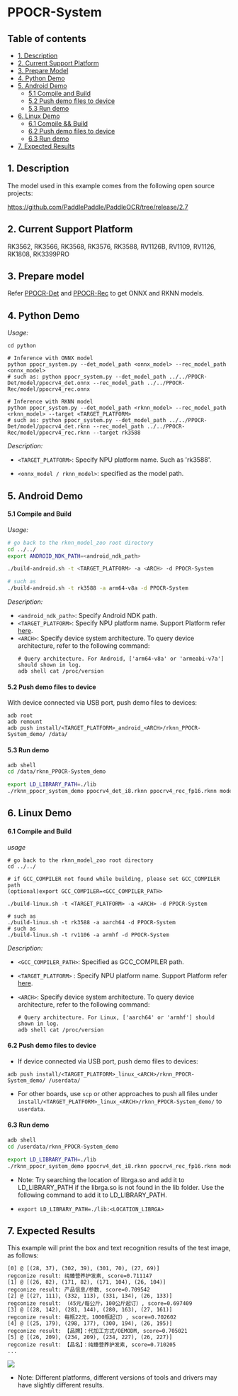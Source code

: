 # PPOCR-System

## Table of contents

- [1. Description](#1-description)
- [2. Current Support Platform](#2-current-support-platform)
- [3. Prepare Model](#3-prepare-model)
- [4. Python Demo](#4-python-demo)
- [5. Android Demo](#5-android-demo)
  - [5.1 Compile and Build](#51-compile-and-build)
  - [5.2 Push demo files to device](#52-push-demo-files-to-device)
  - [5.3 Run demo](#53-run-demo)
- [6. Linux Demo](#6-linux-demo)
  - [6.1 Compile \&\& Build](#61-compile-and-build)
  - [6.2 Push demo files to device](#62-push-demo-files-to-device)
  - [6.3 Run demo](#63-run-demo)
- [7. Expected Results](#7-expected-results)



## 1. Description

The model used in this example comes from the following open source projects:  

https://github.com/PaddlePaddle/PaddleOCR/tree/release/2.7



## 2. Current Support Platform

RK3562, RK3566, RK3568, RK3576, RK3588, RV1126B, RV1109, RV1126, RK1808, RK3399PRO


## 3. Prepare model

Refer [PPOCR-Det](../PPOCR-Det) and [PPOCR-Rec](../PPOCR-Rec) to get ONNX and RKNN models.



## 4. Python Demo

*Usage:*

```shell
cd python

# Inference with ONNX model
python ppocr_system.py --det_model_path <onnx_model> --rec_model_path <onnx_model>
# such as: python ppocr_system.py --det_model_path ../../PPOCR-Det/model/ppocrv4_det.onnx --rec_model_path ../../PPOCR-Rec/model/ppocrv4_rec.onnx

# Inference with RKNN model
python ppocr_system.py --det_model_path <rknn_model> --rec_model_path <rknn_model> --target <TARGET_PLATFORM>
# such as: python ppocr_system.py --det_model_path ../../PPOCR-Det/model/ppocrv4_det.rknn --rec_model_path ../../PPOCR-Rec/model/ppocrv4_rec.rknn --target rk3588
```

*Description:*

- `<TARGET_PLATFORM>`: Specify NPU platform name. Such as 'rk3588'.

- `<onnx_model / rknn_model>`: specified as the model path.



## 5. Android Demo

#### 5.1 Compile and Build

*Usage:*

```sh
# go back to the rknn_model_zoo root directory
cd ../../
export ANDROID_NDK_PATH=<android_ndk_path>

./build-android.sh -t <TARGET_PLATFORM> -a <ARCH> -d PPOCR-System

# such as 
./build-android.sh -t rk3588 -a arm64-v8a -d PPOCR-System
```

*Description:*
- `<android_ndk_path>`: Specify Android NDK path.
- `<TARGET_PLATFORM>`: Specify NPU platform name. Support Platform refer [here](#2-current-support-platform).
- `<ARCH>`: Specify device system architecture. To query device architecture, refer to the following command:
	```shell
	# Query architecture. For Android, ['arm64-v8a' or 'armeabi-v7a'] should shown in log.
	adb shell cat /proc/version
	```

#### 5.2 Push demo files to device

With device connected via USB port, push demo files to devices:

```shell
adb root
adb remount
adb push install/<TARGET_PLATFORM>_android_<ARCH>/rknn_PPOCR-System_demo/ /data/
```

#### 5.3 Run demo

```sh
adb shell
cd /data/rknn_PPOCR-System_demo

export LD_LIBRARY_PATH=./lib
./rknn_ppocr_system_demo ppocrv4_det_i8.rknn ppocrv4_rec_fp16.rknn model/test.jpg
```



## 6. Linux Demo

#### 6.1 Compile and Build

*usage*

```shell
# go back to the rknn_model_zoo root directory
cd ../../

# if GCC_COMPILER not found while building, please set GCC_COMPILER path
(optional)export GCC_COMPILER=<GCC_COMPILER_PATH>

./build-linux.sh -t <TARGET_PLATFORM> -a <ARCH> -d PPOCR-System

# such as 
./build-linux.sh -t rk3588 -a aarch64 -d PPOCR-System
# such as 
./build-linux.sh -t rv1106 -a armhf -d PPOCR-System
```

*Description:*

- `<GCC_COMPILER_PATH>`: Specified as GCC_COMPILER path.

- `<TARGET_PLATFORM>` : Specify NPU platform name. Support Platform refer [here](#2-current-support-platform).

- `<ARCH>`: Specify device system architecture. To query device architecture, refer to the following command: 
  
  ```shell
  # Query architecture. For Linux, ['aarch64' or 'armhf'] should shown in log.
  adb shell cat /proc/version
  ```

#### 6.2 Push demo files to device

- If device connected via USB port, push demo files to devices:

```shell
adb push install/<TARGET_PLATFORM>_linux_<ARCH>/rknn_PPOCR-System_demo/ /userdata/
```

- For other boards, use `scp` or other approaches to push all files under `install/<TARGET_PLATFORM>_linux_<ARCH>/rknn_PPOCR-System_demo/` to `userdata`.

#### 6.3 Run demo

```sh
adb shell
cd /userdata/rknn_PPOCR-System_demo

export LD_LIBRARY_PATH=./lib
./rknn_ppocr_system_demo ppocrv4_det_i8.rknn ppocrv4_rec_fp16.rknn model/test.jpg
```

- Note: Try searching the location of librga.so and add it to LD_LIBRARY_PATH if the librga.so is not found in the lib folder.
  Use the following command to add it to LD_LIBRARY_PATH.
  
- ```
  export LD_LIBRARY_PATH=./lib:<LOCATION_LIBRGA>
  ```



## 7. Expected Results

This example will print the box and text recognition results of the test image, as follows:

```
[0] @ [(28, 37), (302, 39), (301, 70), (27, 69)]
regconize result: 纯臻营养护发素, score=0.711147
[1] @ [(26, 82), (171, 82), (171, 104), (26, 104)]
regconize result: 产品信息/参数, score=0.709542
[2] @ [(27, 111), (332, 113), (331, 134), (26, 133)]
regconize result: （45元/每公斤，100公斤起订）, score=0.697409
[3] @ [(28, 142), (281, 144), (280, 163), (27, 161)]
regconize result: 每瓶22元，1000瓶起订）, score=0.702602
[4] @ [(25, 179), (298, 177), (300, 194), (26, 195)]
regconize result: 【品牌】：代加工方式/OEMODM, score=0.705021
[5] @ [(26, 209), (234, 209), (234, 227), (26, 227)]
regconize result: 【品名】：纯臻营养护发素, score=0.710205
...
```

<img src="./result.jpg">

- Note: Different platforms, different versions of tools and drivers may have slightly different results.